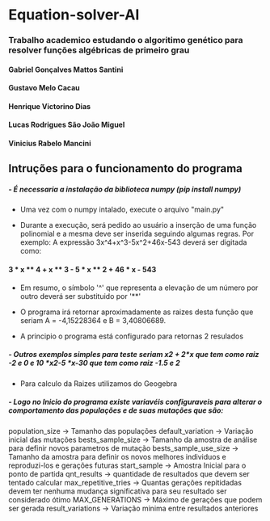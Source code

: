 # Equation-solver-AI

### Trabalho academico estudando o algoritimo genético para resolver funções algébricas de primeiro grau

#### Gabriel Gonçalves Mattos Santini
#### Gustavo Melo Cacau
#### Henrique Victorino Dias
#### Lucas Rodrigues São João Miguel
#### Vinicius Rabelo Mancini


## Intruções para o funcionamento do programa

##### - É necessaria a instalação da biblioteca numpy (pip install numpy)
	
- Uma vez com o numpy intalado, execute o arquivo "main.py"
 
- Durante a execução, será pedido ao usuário a inserção de uma função polinomial e a mesma deve ser inserida seguindo algumas regras. Por exemplo:
		A expressão 3x^4+x^3-5x^2+46x-543 deverá ser digitada como: 
		
#### 				3 * x \*\* 4 + x ** 3 - 5 * x \*\* 2 + 46 * x - 543
			
- Em resumo, o símbolo '^' que representa a elevação de um número por outro deverá ser substituido por '**'

- O programa irá retornar aproximadamente as raizes desta função que seriam A = -4,15228364 e B = 3,40806689.
- A principio o programa está configurado para retornas 2 resulados 
##### - Outros exemplos simples para teste seriam x**2 + 2*x que tem como raiz -2 e 0 e 10 *x**2-5 *x-30 que tem como raiz -1.5 e 2
- Para calculo da Raizes utilizamos do Geogebra
	
##### - Logo no Inicio do programa existe variavéis configuraveis para alterar o comportamento das populações e de suas mutações que são:
population_size -> Tamanho das populações
default_variation -> Variação inicial das mutações 
bests_sample_size -> Tamanho da amostra de análise para definir novos parametros de mutação 
bests_sample_use_size -> Tamanho da amostra para definir os novos melhores individuos e reproduzi-los e gerações futuras
start_sample -> Amostra Inicial para o ponto de partida 
qnt_results -> quantidade de resultados que devem ser tentado calcular 
max_repetitive_tries -> Quantas gerações repitidadas devem ter nenhuma mudança significativa para seu resultado ser considerado ótimo 
MAX_GENERATIONS -> Máximo de gerações que podem ser gerada 
result_variations -> Variação minima entre resultados anteriores
